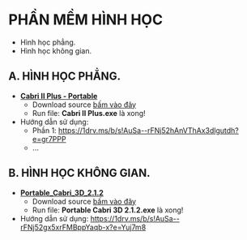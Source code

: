 # PHẦN MỀM HÌNH HỌC #
- Hình học phẳng.
- Hình học không gian.

## A. HÌNH HỌC PHẲNG.
- **[Cabri II Plus - Portable](https://1drv.ms/f/s!AuSa--rFNj52gj-AzDCYrg3K2gH6?e=o1PB2L)**
  - Download source [bấm vào đây](https://1drv.ms/f/s!AuSa--rFNj52gj-AzDCYrg3K2gH6?e=o1PB2L)
  - Run file: **Cabri II Plus.exe** là xong!
- Hướng dẫn sử dụng:
  - Phần 1: https://1drv.ms/b/s!AuSa--rFNj52hAnVThAx3dlgutdh?e=gr7PPP
  - ...

## B. HÌNH HỌC KHÔNG GIAN.
- **[Portable_Cabri_3D_2.1.2](https://1drv.ms/f/s!AuSa--rFNj52gxxnZnsT_nWWfpIK?e=dNKLdN)**
  - Download source [bấm vào đây](https://1drv.ms/f/s!AuSa--rFNj52gxxnZnsT_nWWfpIK?e=dNKLdN)
  - Run file: **Portable Cabri 3D 2.1.2.exe** là xong!
- Hướng dẫn sử dụng: https://1drv.ms/b/s!AuSa--rFNj52gx5xrFMBppYaqb-x?e=Yuj7m8
